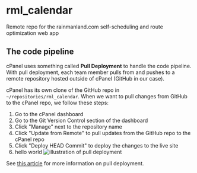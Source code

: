 # rml_calendar
Remote repo for the rainmanland.com self-scheduling and route optimization web app

## The code pipeline
cPanel uses something called **Pull Deployment** to handle the code pipeline. With pull deployment, each team member pulls from and pushes to a remote repository hosted outside of cPanel (GitHub in our case).

cPanel has its own clone of the GitHub repo in `~/repositories/rml_calendar`. When we want to pull changes from GitHub to the cPanel repo, we follow these steps:
1. Go to the cPanel dashboard
2. Go to the Git Version Control section of the dashboard
3. Click "Manage" next to the repository name
4. Click "Update from Remote" to pull updates from the GitHub repo to the cPanel repo
5. Click "Deploy HEAD Commit" to deploy the changes to the live site
6. hello world
![illustration of pull deployment](https://docs.cpanel.net/img/git-pull-deployment-workflow.png)

See [this article](https://docs.cpanel.net/knowledge-base/web-services/guide-to-git-how-to-set-up-deployment/) for more information on pull deployment.
